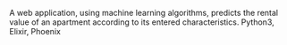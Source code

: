 A web application, using machine learning algorithms, predicts the rental value of an apartment according to its entered characteristics.
Python3, Elixir, Phoenix
